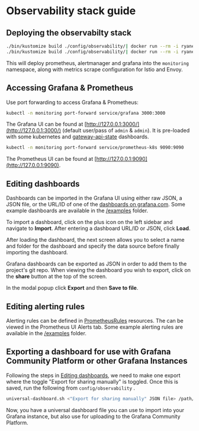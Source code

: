 # Observability stack guide

## Deploying the observabilty stack

```bash
./bin/kustomize build ./config/observability/| docker run --rm -i ryane/kfilt -i kind=CustomResourceDefinition | kubectl apply --server-side -f -
./bin/kustomize build ./config/observability/| docker run --rm -i ryane/kfilt -x kind=CustomResourceDefinition | kubectl apply -f -
```

This will deploy prometheus, alertmanager and grafana into the `monitoring` namespace,
along with metrics scrape configuration for Istio and Envoy.

## Accessing Grafana & Prometheus

Use port forwarding to access Grafana & Prometheus:

```bash
kubectl -n monitoring port-forward service/grafana 3000:3000
```

The Grafana UI can be found at [http://127.0.0.1:3000/](http://127.0.0.1:3000/) (default user/pass of `admin` & `admin`).
It is pre-loaded with some kubernetes and [gateway-api-state](https://github.com/Kuadrant/gateway-api-state-metrics) dashboards.

```bash
kubectl -n monitoring port-forward service/prometheus-k8s 9090:9090
```

The Prometheus UI can be found at [http://127.0.0.1:9090](http://127.0.0.1:9090).

## Editing dashboards

Dashboards can be imported in the Grafana UI using either raw JSON, a JSON file, or the URL/ID of one of the [dashboards on grafana.com](https://grafana.com/grafana/dashboards/).
Some example dashboards are available in the [/examples](/examples) folder.

To import a dashboard, click on the plus icon on the left sidebar and navigate to **Import**. After entering a dashboard URL/ID or JSON, click **Load**.

After loading the dashboard, the next screen allows you to select a name and folder for the dashboard and specify the data source before finally importing the dashboard.

Grafana dashboards can be exported as JSON in order to add them to the project's git repo.
When viewing the dashboard you wish to export, click on the **share** button at the top of the screen.

In the modal popup click **Export** and then **Save to file**.

## Editing alerting rules

Alerting rules can be defined in [PrometheusRules](https://github.com/prometheus-operator/prometheus-operator/blob/main/Documentation/user-guides/alerting.md#configuring-alertmanager-in-prometheus) resources.
The can be viewed in the Prometheus UI Alerts tab.
Some example alerting rules are available in the [/examples](/examples) folder.

## Exporting a dashboard for use with Grafana Community Platform or other Grafana Instances

Following the steps in [Editing dashboards](#editing-dashboards), we need to make one export where the toggle "Export for sharing manually" is toggled. Once this is saved, run the following from `config/observability` . 

```bash
universal-dashboard.sh <"Export for sharing manually" JSON file> /path/to/<JSON file>
```

Now, you have a universal dashboard file you can use to import into your Grafana instance, but also use for uploading to the Grafana Community Platform.
